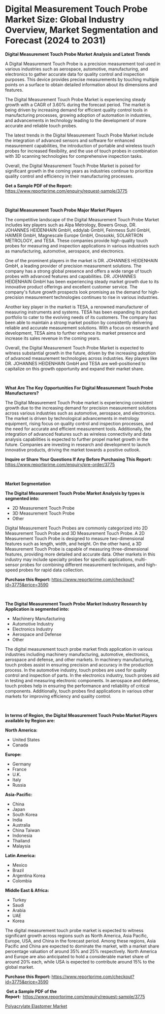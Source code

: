 <p><h1>Digital Measurement Touch Probe Market Size: Global Industry Overview, Market Segmentation and Forecast (2024 to 2031)</h1></p><p><strong>Digital Measurement Touch Probe Market Analysis and Latest Trends</strong></p>
<p><p>A Digital Measurement Touch Probe is a precision measurement tool used in various industries such as aerospace, automotive, manufacturing, and electronics to gather accurate data for quality control and inspection purposes. This device provides precise measurements by touching multiple points on a surface to obtain detailed information about its dimensions and features.</p><p>The Digital Measurement Touch Probe Market is experiencing steady growth with a CAGR of 3.60% during the forecast period. The market is being driven by increasing demand for efficient quality control tools in manufacturing processes, growing adoption of automation in industries, and advancements in technology leading to the development of more accurate and reliable touch probes.</p><p>The latest trends in the Digital Measurement Touch Probe Market include the integration of advanced sensors and software for enhanced measurement capabilities, the introduction of portable and wireless touch probes for increased flexibility, and the use of touch probes in combination with 3D scanning technologies for comprehensive inspection tasks.</p><p>Overall, the Digital Measurement Touch Probe Market is poised for significant growth in the coming years as industries continue to prioritize quality control and efficiency in their manufacturing processes.</p></p>
<p><strong>Get a Sample PDF of the Report:&nbsp;</strong> <a href="https://www.reportprime.com/enquiry/request-sample/3775">https://www.reportprime.com/enquiry/request-sample/3775</a></p>
<p>&nbsp;</p>
<p><strong>Digital Measurement Touch Probe Major Market Players</strong></p>
<p><p>The competitive landscape of the Digital Measurement Touch Probe Market includes key players such as Alpa Metrology, Bowers Group, DR. JOHANNES HEIDENHAIN GmbH, eddylab GmbH, Feinmess Suhl GmbH, HAIMER GmbH, Magnescale Europe GmbH, Onosokki, SOLARTRON METROLOGY, and TESA. These companies provide high-quality touch probes for measuring and inspection applications in various industries such as manufacturing, automotive, aerospace, and electronics.</p><p>One of the prominent players in the market is DR. JOHANNES HEIDENHAIN GmbH, a leading provider of precision measurement solutions. The company has a strong global presence and offers a wide range of touch probes with advanced features and capabilities. DR. JOHANNES HEIDENHAIN GmbH has been experiencing steady market growth due to its innovative product offerings and excellent customer service. The company's future growth prospects look promising as the demand for high-precision measurement technologies continues to rise in various industries.</p><p>Another key player in the market is TESA, a renowned manufacturer of measuring instruments and systems. TESA has been expanding its product portfolio to cater to the evolving needs of its customers. The company has been able to maintain a strong market position by consistently delivering reliable and accurate measurement solutions. With a focus on research and development, TESA aims to further enhance its market presence and increase its sales revenue in the coming years.</p><p>Overall, the Digital Measurement Touch Probe Market is expected to witness substantial growth in the future, driven by the increasing adoption of advanced measurement technologies across industries. Key players like DR. JOHANNES HEIDENHAIN GmbH and TESA are well-positioned to capitalize on this growth opportunity and expand their market share.</p></p>
<p>&nbsp;</p>
<p><strong>What Are The Key Opportunities For Digital Measurement Touch Probe Manufacturers?</strong></p>
<p><p>The Digital Measurement Touch Probe market is experiencing consistent growth due to the increasing demand for precision measurement solutions across various industries such as automotive, aerospace, and electronics. The market is driven by technological advancements in metrology equipment, rising focus on quality control and inspection processes, and the need for accurate and efficient measurement tools. Additionally, the integration of advanced features such as wireless connectivity and data analysis capabilities is expected to further propel market growth in the future. Companies are investing in research and development to launch innovative products, driving the market towards a positive outlook.</p></p>
<p><strong>Inquire or Share Your Questions If Any Before Purchasing This Report:</strong> <a href="https://www.reportprime.com/enquiry/pre-order/3775">https://www.reportprime.com/enquiry/pre-order/3775</a></p>
<p>&nbsp;</p>
<p><strong>Market Segmentation</strong></p>
<p><strong>The Digital Measurement Touch Probe Market Analysis by types is segmented into:</strong></p>
<p><ul><li>2D Measurement Touch Probe</li><li>3D Measurement Touch Probe</li><li>Other</li></ul></p>
<p><p>Digital Measurement Touch Probes are commonly categorized into 2D Measurement Touch Probe and 3D Measurement Touch Probe. A 2D Measurement Touch Probe is designed to measure two-dimensional features such as length, width, and height. On the other hand, a 3D Measurement Touch Probe is capable of measuring three-dimensional features, providing more detailed and accurate data. Other markets in this industry may include specialty probes for specific applications, multi-sensor probes for combining different measurement techniques, and high-speed probes for rapid data collection.</p></p>
<p><strong>Purchase this Report:&nbsp;</strong><a href="https://www.reportprime.com/checkout?id=3775&price=3590">https://www.reportprime.com/checkout?id=3775&price=3590</a></p>
<p>&nbsp;</p>
<p><strong>The Digital Measurement Touch Probe Market Industry Research by Application is segmented into:</strong></p>
<p><ul><li>Machinery Manufacturing</li><li>Automotive Industry</li><li>Electronics Industry</li><li>Aerospace and Defense</li><li>Other</li></ul></p>
<p><p>The digital measurement touch probe market finds application in various industries including machinery manufacturing, automotive, electronics, aerospace and defense, and other markets. In machinery manufacturing, touch probes assist in ensuring precision and accuracy in the production process. In the automotive industry, touch probes are used for quality control and inspection of parts. In the electronics industry, touch probes aid in testing and measuring electronic components. In aerospace and defense, touch probes help in ensuring the performance and reliability of critical components. Additionally, touch probes find applications in various other markets for improving efficiency and quality control.</p></p>
<p>&nbsp;</p>
<p><strong>In terms of Region, the Digital Measurement Touch Probe Market Players available by Region are:</strong></p>
<p>
    <p> <strong> North America: </strong>
        <ul>
            <li>United States</li>
            <li>Canada</li>
        </ul>
        </p> 
    <p> <strong> Europe: </strong>
        <ul>
            <li>Germany</li>
            <li>France</li>
            <li>U.K.</li>
            <li>Italy</li>
            <li>Russia</li>
        </ul>
        </p> 
    <p> <strong> Asia-Pacific: </strong>
        <ul>
            <li>China</li>
            <li>Japan</li>
            <li>South Korea</li>
            <li>India</li>
            <li>Australia</li>
            <li>China Taiwan</li>
            <li>Indonesia</li>
            <li>Thailand</li>
            <li>Malaysia</li>
        </ul>
        </p> 
    <p> <strong> Latin America: </strong>
        <ul>
            <li>Mexico</li>
            <li>Brazil</li>
            <li>Argentina Korea</li>
            <li>Colombia</li>
        </ul>
        </p> 
    <p> <strong> Middle East & Africa: </strong>
        <ul>
            <li>Turkey</li>
            <li>Saudi</li>
            <li>Arabia</li>
            <li>UAE</li>
            <li>Korea</li>
        </ul>
    </p>
    </p>
<p><p>The digital measurement touch probe market is expected to witness significant growth across regions such as North America, Asia Pacific, Europe, USA, and China in the forecast period. Among these regions, Asia Pacific and China are expected to dominate the market, with a market share percentage valuation of around 35% and 25% respectively. North America and Europe are also anticipated to hold a considerable market share of around 20% each, while USA is expected to contribute around 15% to the global market.</p></p>
<p><strong>Purchase this Report: </strong><a href="https://www.reportprime.com/checkout?id=3775&price=3590">https://www.reportprime.com/checkout?id=3775&price=3590</a></p>
<p>&nbsp;<strong>Get a Sample PDF of the Report:&nbsp;&nbsp;</strong><a href="https://www.reportprime.com/enquiry/request-sample/3775">https://www.reportprime.com/enquiry/request-sample/3775</a></p>
<p><strong></strong></p>
<p><p><a href="https://carnation-joke-41f.notion.site/Polyacrylate-Elastomer-Market-Challenges-Opportunities-and-Growth-Drivers-and-Major-Market-Player-61ebe74014e94d9e8c403a575ad9d308">Polyacrylate Elastomer Market</a></p></p>
